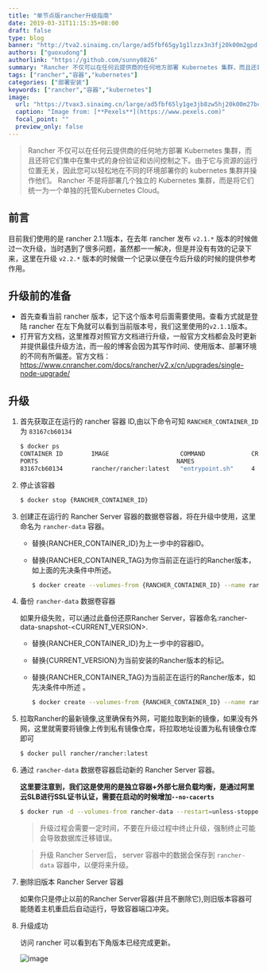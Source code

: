 ```yaml
---
title: "单节点版rancher升级指南"
date: 2019-03-31T11:15:35+08:00
draft: false
type: blog
banner: "http://tva2.sinaimg.cn/large/ad5fbf65gy1g1lzzx3n3fj20k00m2gpd.jpg"
authors: ["guoxudong"]
authorlink: "https://github.com/sunny0826"
summary: "Rancher 不仅可以在任何云提供商的任何地方部署 Kubernetes 集群，而且还将它们集中在集中式的身份验证和访问控制之下。由于它与资源的运行位置无关，因此您可以轻松地在不同的环境部署你的 kubernetes 集群并操作他们。 Rancher 不是将部署几个独立的 Kubernetes 集群，而是将它们统一为一个单独的托管Kubernetes Cloud。"
tags: ["rancher","容器","kubernetes"]
categories: ["部署安装"]
keywords: ["rancher","容器","kubernetes"]
image:
  url: "https://tvax3.sinaimg.cn/large/ad5fbf65ly1ge3jb8zw5hj20k00m27bc.jpg"
  caption: "Image from: [**Pexels**](https://www.pexels.com)"
  focal_point: ""
  preview_only: false
---
```

> Rancher 不仅可以在任何云提供商的任何地方部署 Kubernetes 集群，而且还将它们集中在集中式的身份验证和访问控制之下。由于它与资源的运行位置无关，因此您可以轻松地在不同的环境部署你的 kubernetes 集群并操作他们。 Rancher 不是将部署几个独立的 Kubernetes 集群，而是将它们统一为一个单独的托管Kubernetes Cloud。

## 前言
目前我们使用的是 rancher 2.1.1版本，在去年 rancher 发布 ```v2.1.*``` 版本的时候做过一次升级，当时遇到了很多问题，虽然都一一解决，但是并没有有效的记录下来，这里在升级 ```v2.2.*``` 版本的时候做一个记录以便在今后升级的时候的提供参考作用。

## 升级前的准备
- 首先查看当前 rancher 版本，记下这个版本号后面需要使用。查看方式就是登陆 rancher 在左下角就可以看到当前版本号，我们这里使用的```v2.1.1```版本。
- 打开官方文档，这里推荐对照官方文档进行升级，一般官方文档都会及时更新并提供最佳升级方法，而一般的博客会因为其写作时间、使用版本、部署环境的不同有所偏差。官方文档： https://www.cnrancher.com/docs/rancher/v2.x/cn/upgrades/single-node-upgrade/

## 升级
1. 首先获取正在运行的 rancher 容器 ID,由以下命令可知 ```RANCHER_CONTAINER_ID``` 为 ```83167cb60134```

    ```bash
    $ docker ps
    CONTAINER ID        IMAGE                    COMMAND             CREATED             STATUS              
    PORTS                                       NAMES
    83167cb60134        rancher/rancher:latest   "entrypoint.sh"     4 months ago        Up 4 months         0.0.0.0:80->80/tcp, 0.0.0.0:443->443/tcp   priceless_newton
    ```

2. 停止该容器

    ```bash
    $ docker stop {RANCHER_CONTAINER_ID}
    ```

3. 创建正在运行的 Rancher Server 容器的数据卷容器，将在升级中使用，这里命名为 ```rancher-data``` 容器。

    - 替换{RANCHER_CONTAINER_ID}为上一步中的容器ID。
    - 替换{RANCHER_CONTAINER_TAG}为你当前正在运行的Rancher版本，如上面的先决条件中所述。

        ```bash
        $ docker create --volumes-from {RANCHER_CONTAINER_ID} --name rancher-data rancher/rancher:{RANCHER_CONTAINER_TAG}
        ```

4. 备份 ```rancher-data``` 数据卷容器

    如果升级失败，可以通过此备份还原Rancher Server，容器命名:rancher-data-snapshot-<CURRENT_VERSION>.

    - 替换{RANCHER_CONTAINER_ID}为上一步中的容器ID。
    - 替换{CURRENT_VERSION}为当前安装的Rancher版本的标记。
    - 替换{RANCHER_CONTAINER_TAG}为当前正在运行的Rancher版本，如先决条件中所述 。

        ```bash
        $ docker create --volumes-from {RANCHER_CONTAINER_ID} --name rancher-data-snapshot-{CURRENT_VERSION} rancher/rancher:{RANCHER_CONTAINER_TAG}
        ```

5. 拉取Rancher的最新镜像,这里确保有外网，可能拉取到新的镜像，如果没有外网，这里就需要将镜像上传到私有镜像仓库，将拉取地址设置为私有镜像仓库即可

    ```bash
    $ docker pull rancher/rancher:latest
    ```

6. 通过 ```rancher-data``` 数据卷容器启动新的 Rancher Server 容器。

    **这里要注意到，我们这是使用的是独立容器+外部七层负载均衡，是通过阿里云SLB进行SSL证书认证，需要在启动的时候增加```--no-cacerts```**

    ```bash
    $ docker run -d --volumes-from rancher-data --restart=unless-stopped -p 80:80 -p 443:443 rancher/rancher:latest --no-cacerts
    ```
    
    >升级过程会需要一定时间，不要在升级过程中终止升级，强制终止可能会导致数据库迁移错误。

    >升级 Rancher Server后， server 容器中的数据会保存到 ```rancher-data``` 容器中，以便将来升级。
7. 删除旧版本 Rancher Server 容器

    如果你只是停止以前的Rancher Server容器(并且不删除它),则旧版本容器可能随着主机重启后自动运行，导致容器端口冲突。

8. 升级成功

    访问 rancher 可以看到右下角版本已经完成更新。

    ![image](http://tva2.sinaimg.cn/large/ad5fbf65gy1g1lzcmucn6j20ck03qt8p.jpg)